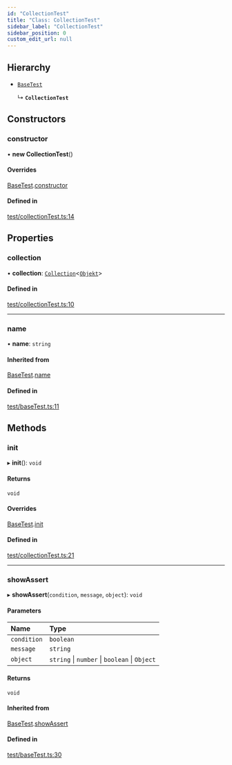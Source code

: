 ```yaml
---
id: "CollectionTest"
title: "Class: CollectionTest"
sidebar_label: "CollectionTest"
sidebar_position: 0
custom_edit_url: null
---
```


## Hierarchy

- [`BaseTest`](BaseTest.md)

  ↳ **`CollectionTest`**

## Constructors

### constructor

• **new CollectionTest**()

#### Overrides

[BaseTest](BaseTest.md).[constructor](BaseTest.md#constructor)

#### Defined in

[test/collectionTest.ts:14](https://github.com/siposdani87/sui-js/blob/035cd52/src/test/collectionTest.ts#L14)

## Properties

### collection

• **collection**: [`Collection`](Collection.md)<[`Objekt`](Objekt.md)\>

#### Defined in

[test/collectionTest.ts:10](https://github.com/siposdani87/sui-js/blob/035cd52/src/test/collectionTest.ts#L10)

___

### name

• **name**: `string`

#### Inherited from

[BaseTest](BaseTest.md).[name](BaseTest.md#name)

#### Defined in

[test/baseTest.ts:11](https://github.com/siposdani87/sui-js/blob/035cd52/src/test/baseTest.ts#L11)

## Methods

### init

▸ **init**(): `void`

#### Returns

`void`

#### Overrides

[BaseTest](BaseTest.md).[init](BaseTest.md#init)

#### Defined in

[test/collectionTest.ts:21](https://github.com/siposdani87/sui-js/blob/035cd52/src/test/collectionTest.ts#L21)

___

### showAssert

▸ **showAssert**(`condition`, `message`, `object`): `void`

#### Parameters

| Name | Type |
| :------ | :------ |
| `condition` | `boolean` |
| `message` | `string` |
| `object` | `string` \| `number` \| `boolean` \| `Object` |

#### Returns

`void`

#### Inherited from

[BaseTest](BaseTest.md).[showAssert](BaseTest.md#showassert)

#### Defined in

[test/baseTest.ts:30](https://github.com/siposdani87/sui-js/blob/035cd52/src/test/baseTest.ts#L30)
